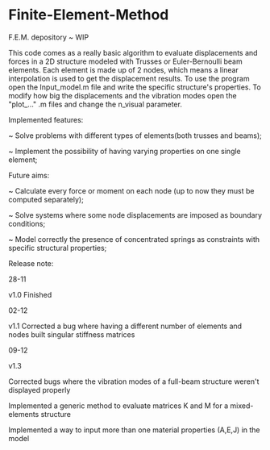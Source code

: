 # Finite-Element-Method
F.E.M. depository ~ WIP

This code comes as a really basic algorithm to evaluate displacements and forces in a 2D structure 
modeled with Trusses or Euler-Bernoulli beam elements. Each element is made up of 2 nodes, which 
means a linear interpolation is used to get the displacement results. To use the program open the 
Input_model.m file and write the specific structure's properties. To modify how big the displacements
and the vibration modes open the "plot_..." .m files and change the n_visual parameter. 

Implemented features:

~ Solve problems with different types of elements(both trusses and beams);

~ Implement the possibility of having varying properties on one single element;

Future aims:

~ Calculate every force or moment on each node (up to now they must be computed separately);

~ Solve systems where some node displacements are imposed as boundary conditions;

~ Model correctly the presence of concentrated springs as constraints with specific structural properties;

Release note:

28-11

v1.0 Finished 

02-12

v1.1 Corrected a bug where having a different number of elements and nodes built singular stiffness matrices

09-12 

v1.3 	

Corrected bugs where the vibration modes of a full-beam structure weren't displayed properly

Implemented a generic method to evaluate matrices K and M for a mixed-elements structure
  
Implemented a way to input more than one material properties (A,E,J) in the model
 
